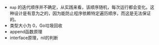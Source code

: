 - `map` 的迭代顺序并不确定，从实践来看，该顺序随机，每次运行都会变化。这种设计是有意为之的，因为能防止程序依赖特定遍历顺序，而这是无法保证的。
- 类型大小为 0，Go垃圾回收
- append函数原理
- interface原理，nil的判断